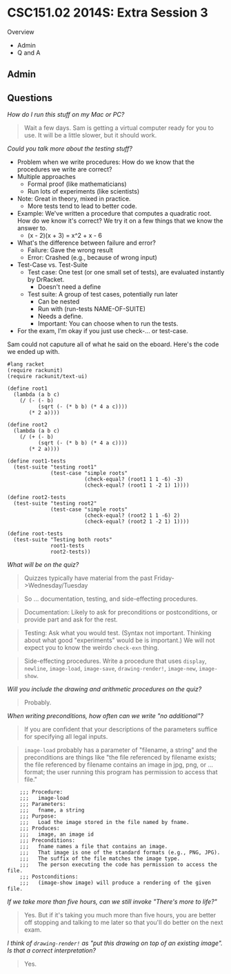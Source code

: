 CSC151.02 2014S: Extra Session 3
================================

Overview

* Admin
* Q and A

Admin
-----


Questions
---------

_How do I run this stuff on my Mac or PC?_

> Wait a few days.  Sam is getting a virtual computer ready for you to use.
  It will be a little slower, but it should work.

_Could you talk more about the testing stuff?_

* Problem when we write procedures: How do we know that the procedures we write
  are correct?
* Multiple approaches
    * Formal proof (like mathematicians)
    * Run lots of experiments (like scientists)
* Note: Great in theory, mixed in practice.
    * More tests tend to lead to better code.
* Example: We've written a procedure that computes a quadratic root.  How
  do we know it's correct?  We try it on a few things that we know the 
  answer to.
    * (x - 2)(x + 3) = x^2 + x - 6
* What's the difference between failure and error?
    * Failure: Gave the wrong result
    * Error: Crashed (e.g., because of wrong input)
* Test-Case vs. Test-Suite
    * Test case: One test (or one small set of tests), are evaluated instantly
      by DrRacket.
        * Doesn't need a define
    * Test suite: A group of test cases, potentially run later
        * Can be nested
        * Run with (run-tests NAME-OF-SUITE)
        * Needs a define.
        * Important: You can choose when to run the tests.
* For the exam, I'm okay if you just use check-... or test-case.

Sam could not caputure all of what he said on the eboard.  Here's the code
we ended up with.

    #lang racket
    (require rackunit)
    (require rackunit/text-ui)
    
    (define root1
      (lambda (a b c)
        (/ (- (- b) 
              (sqrt (- (* b b) (* 4 a c)))) 
           (* 2 a))))
    
    (define root2
      (lambda (a b c)
        (/ (+ (- b) 
              (sqrt (- (* b b) (* 4 a c)))) 
           (* 2 a))))
    
    (define root1-tests
      (test-suite "testing root1"
                  (test-case "simple roots"
                             (check-equal? (root1 1 1 -6) -3)
                             (check-equal? (root1 1 -2 1) 1))))
    
    (define root2-tests
      (test-suite "testing root2"
                  (test-case "simple roots"
                             (check-equal? (root2 1 1 -6) 2)
                             (check-equal? (root2 1 -2 1) 1))))
    
    (define root-tests
      (test-suite "Testing both roots"
                  root1-tests
                  root2-tests))

_What will be on the quiz?_

> Quizzes typically have material from the past Friday->Wednesday/Tuesday

> So ... documentation, testing, and side-effecting procedures.

> Documentation: Likely to ask for preconditions or postconditions, or
  provide part and ask for the rest.

> Testing: Ask what you would test.  (Syntax not important.  Thinking about
  what good "experiments" would be is important.)  We will not expect you to
  know the weirdo `check-exn` thing.

> Side-effecting procedures.  Write a procedure that uses `display`, `newline`,
  `image-load`, `image-save`, `drawing-render!`, `image-new`, `image-show`.

_Will you include the drawing and arithmetic procedures on the quiz?_

> Probably.

_When writing preconditions, how often can we write "no additional"?_

> If you are confident that your descriptions of the parameters suffice for
  specifying all legal inputs.

> `image-load` probably has a parameter of "filename, a string" and the 
  preconditions are things like "the file referenced by filename exists;
  the file referenced by filename contains an image in jpg, png, or ... format;
  the user running this program has permission to access that file."

        ;;; Procedure:
        ;;;   image-load
        ;;; Parameters:
        ;;;   fname, a string
        ;;; Purpose:
        ;;;   Load the image stored in the file named by fname.
        ;;; Produces:
        ;;;   image, an image id
        ;;; Preconditions:
        ;;;   fname names a file that contains an image.
        ;;;   That image is one of the standard formats (e.g., PNG, JPG).
        ;;;   The suffix of the file matches the image type.
        ;;;   The person executing the code has permission to access the file.
        ;;; Postconditions:
        ;;;   (image-show image) will produce a rendering of the given file.

_If we take more than five hours, can we still invoke "There's more to life?"_

> Yes.  But if it's taking you much more than five hours, you are better off
  stopping and talking to me later so that you'll do better on the next exam.

_I think of `drawing-render!` as "put this drawing on top of an existing image".
Is that a correct interpretation?_

> Yes.


